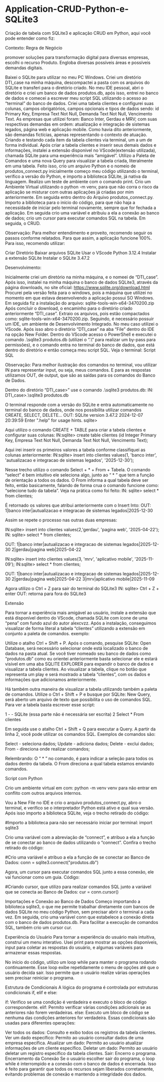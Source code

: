 # Application-CRUD-Python-e-SQLite3
Criação de tabela com SQLite3 e aplicação CRUD em Python, aqui você pode entender como fiz:

Contexto: Regra de Negócio

promover soluções para transformação digital para diversas empresas, escolhi o recurso Produto. Engloba diversas possíveis áreas e possíveis demandas digitais.

Baixei o SQLite para utilizar no meu PC Windows.
Criei um diretório DTI_case na minha máquina, descompactei a pasta com os arquivos do SQLite e transferi para o diretório criado.
No meu IDE pessoal, abri o diretório e criei um banco de dados produtos.db, após isso, entrei no banco de dados e comecei a escrever meu script SQL utilizando o acesso ao “terminal” do banco de dados.
Criei uma tabela clientes e configurei suas colunas, campos obrigatórios, campos opcionais e tipos de dados sendo: id Primary Key, Empresa Text Not Null, Demanda Text Not Null, Vencimento Text.
As empresas que utilizei foram: Banco Inter, Gerdau e MRV; com suas respectivas demandas em ordem: atualização e integração de sistemas legados, página web e aplicação mobile. Como havia dito anteriormente, são demandas fictícias, apenas representando o contexto de atuação.
Criando e testando cada item da tabela clientes via terminal, um a um de forma individual.
Após criar a tabela clientes e inserir seus demais dados e informações, instalei a extensão disponível no VScode(extensão utilizada), chamada SQLite para uma experiência mais “amigável”. Utilizo a Paleta de Comandos e uma nova Query para visualizar a tabela criada, literalmente em uma tabela.
Feito isso, crio um arquivo Python e o nomeio de produtos_connect.py inicialmente começo meu código utilizando o terminal, verifico a versão do Python, e importo a biblioteca SQLite, já nativa da linguagem. Realizo um teste de ambiente com o comando print.
Crio um Ambiente Virtual utilizando o python -m venv, para que não corra o risco da aplicação se misturar com outras aplicações já criadas por mim anteriormente. Em seguida entro dentro do Arquivo produtos_connect.py.
Importo a biblioteca para o início do código, para que não haja a necessidade de iniciar pelo terminal novamente, sempre que for fechada a aplicação. Em seguida crio uma variável e atribuiu a ela a conexão ao banco de dados; crio um cursor para executar comandos SQL na tabela. Em seguida, o CRUD.

Observação: Para melhor entendimento e proveito, recomendo seguir os passos conforme relatados. Para que assim, a aplicação funcione 100%. Para isso, recomendo utilizar:

Criar Diretório
Baixar arquivos SQLite
Usar o VScode 
Python 3.12.4 
Instalar a extensão SQLite
Instalar o SQLite 3.47.2

Desenvolvimento:

Inicialmente criei um diretório na minha máquina, e o nomeei de “DTI_case”. Após isso, instalei na minha máquina o banco de dados SQLite3, através da página downloads, no site oficial: https://www.sqlite.org/download.html
Procurei pela versão feita para o windows, pois a máquina que utilizei no momento em que estava desenvolvendo a aplicação possui SO Windows. Em seguida fiz a instalação do arquivo:  sqlite-tools-win-x64-3470200.zip 
Após concluir o download, o encaminho para o diretório criado anteriormente “DTI_case”. Extraio os arquivos, pois estão compactados como: sqlite-tools-win-x64-3470200.zip.
Seguindo, é necessário possuir um IDE, um ambiente de Desenvolvimento Integrado. No meu caso utilizei o VScode. Após isso abro o diretório “DTI_case” na aba “File” dentro do IDE na opção New Folder. Dentro do VScode acesso o PowerShell e executei o comando .\sqlite3 produtos.db (utilizei o “.\” para realizar um by-pass para permissões), e o comando entra no terminal do banco de dados, que está dentro do diretório e então começa meu script SQL. Veja o terminal:
Script SQL

Observação: Para melhor ilustração dos comandos no terminal, vou utilizar IN para representar input, ou seja, meus comandos. E para as respostas utilizamos OUT, de output, que são as saídas para os comandos do Banco de Dados.

Dentro do diretório “DTI_case>” use o comando .\sqlite3 produtos.db:
IN: DTI_case>.\sqlite3 produtos.db

O terminal responde com a versão do SQLite e entra automaticamente no terminal do banco de dados, onde nos possibilita utilizar comandos CREATE, SELECT, DELETE…
OUT: SQLite version 3.47.2 2024-12-07 20:39:59
Enter ".help" for usage hints.
sqlite> 

Aqui utilizo o comando CREATE + TABLE para criar a tabela clientes e configurar suas colunas:
IN:sqlite> create table clientes (id Integer Primary Key, Empresa Text Not Null, Demanda Text Not Null, Vencimento Text);

Aqui irei inserir os primeiros valores a tabela conforme classifiquei as colunas anteriormente:
IN:sqlite> insert into clientes values(1, 'banco inter', 'autualizacao e integracao de sistemas legados', '2025-12-30');

Nesse trecho utilizo o comando Select + * + From + Tabela. O comando “select” é bem intuitivo ele seleciona algo, junto ao “ * ” que tem a função de orientação a todos os dados. O From informa a qual tabela deve ser feito, então basicamente, falando de forma crua o comando funcione como: “selecione tudo da tabela”. Veja na prática como foi feito: 
IN: sqlite> select * from clientes;

É retornado os valores que atribui anteriormente com o Insert Into:
OUT: 1|banco inter|autualizacao e integracao de sistemas legados|2025-12-30

Assim se repete o processo nas outras duas empresas:

IN:sqlite> insert into clientes values(2,'gerdau', 'pagina web', '2025-04-22'); 
IN: sqlite> select * from clientes;

OUT: 1|banco inter|autualizacao e integracao de sistemas legados|2025-12-30
2|gerdau|pagina web|2025-04-22

IN:sqlite> insert into clientes values(3, 'mrv', 'aplicativo mobile', '2025-11-09');
IN:sqlite> select * from clientes;

OUT:
1|banco inter|autualizacao e integracao de sistemas legados|2025-12-30
2|gerdau|pagina web|2025-04-22
3|mrv|aplicativo mobile|2025-11-09

Agora utilizo o Ctrl + Z para sair do terminal do SQLite3
IN: sqlite> Ctrl + Z + enter 
OUT: retorna para fora do SQLite3

Extensão

Para tornar a experiência mais amigável ao usuário, instale a extensão que está disponível dentro do VScode, chamada SQLite com ícone de uma “pena” com fundo azul do autor alexcvzz. Após a instalação, conseguimos visualizar de forma literal a tabela “clientes” utilizando a extensão em conjunto a paleta de comandos. exemplo:

Utilize o atalho Ctrl + Shift + P. Após o comando, pesquise SQLite: Open Database, será necessário selecionar onde está localizado o banco de dados na pasta atual. Se você tiver nomeado seu banco de dados como “produtos.db” como eu orientei anteriormente basta selecionar ele e estará visível em uma aba SQLITE EXPLORER para expandir o banco de dados e visualizar a tabela clientes. Ao visualizar a tabela, clique no botão que representa um play e será mostrado a tabela “clientes”, com os dados e informações que adicionamos anteriormente.

Há também outra maneira de visualizar a tabela utilizando também a paleta de comandos. Utilize o Ctrl + Shift + P e busque por SQLite: New Query, será aberto um arquivo de texto que possibilita o uso de comandos SQL. Para ver a tabela basta escrever esse script:

1      - - SQLite (essa parte não é necessária ser escrita)
2      Select * From clientes

Em seguida use o atalho Ctrl + Shift + Q para executar a Query. A partir da linha 2, você pode utilizar os comandos SQL. Exemplos de comandos são:

Select - seleciona dados;
Update - adiciona dados;
Delete - exclui dados;
From - direciona onde realizar comandos;

Relembrando:
O “ * ” no comando, é para indicar a seleção para todos os dados dentro da tabela.
O From direciona a qual tabela estamos enviando comandos.

Script com Python

Crio um ambiente virtual em com: python -m venv venv para não entrar em conflito com outros arquivos internos.

Vou a New File no IDE e crio o arquivo produtos_connect.py, abro o terminal, e verifico se o interpretador Python está ativo e qual sua versão. Após isso importo a biblioteca SQLite, veja o trecho retirado do código:

#Importo a biblioteca para não ser necessário iniciar por terminal:
import sqlite3


Crio uma variável com a abreviação de “connect”, e atribuo a ela a função de se conectar ao banco de dados utilizando o “connect”. Confira o trecho retirado do código:

#Crio uma variável e atribuo a ela a função de se conectar ao Banco de Dados:
conn = sqlite3.connect("produtos.db")

Agora, um cursor para executar comandos SQL junto a essa conexão, ele vai funcionar como um guia. Código:

#Criando cursor, que utilizo para realizar comandos SQL junto a variável que se conecta ao Banco de Dados: 
cur = conn.cursor()

Importações e Conexão ao Banco de Dados
Começo importando a biblioteca sqlite3, o que me permite trabalhar diretamente com bancos de dados SQLite no meu código Python, sem precisar abrir o terminal a cada vez. Em seguida, crio uma variável conn que estabelece a conexão direta com o banco de dados produtos.db. Para facilitar a execução de comandos SQL, também crio um cursor cur.

Experiência do Usuário
Para tornar a experiência do usuário mais intuitiva, construí um menu interativo. Usei print para mostrar as opções disponíveis, input para coletar as respostas do usuário, e algumas variáveis para armazenar essas respostas.

No início do código, utilizo um loop while para manter o programa rodando continuamente. Esse loop exibe repetidamente o menu de opções até que o usuário decida sair. Isso permite que o usuário realize várias operações sem precisar reiniciar o programa.

Estrutura de Condicionais
A lógica do programa é controlada por estruturas condicionais if, elif e else:

if: Verifico se uma condição é verdadeira e executo o bloco de código correspondente.
elif: Permito verificar várias condições adicionais se as anteriores não forem verdadeiras.
else: Executo um bloco de código se nenhuma das condições anteriores for verdadeira.
Essas condicionais são usadas para diferentes operações:

Ver todos os dados: Consulto e exibo todos os registros da tabela clientes.
Ver um dado específico: Permito ao usuário consultar dados de uma empresa específica.
Atualizar um dado: Permito ao usuário atualizar informações de um cliente específico.
Deletar um dado: Permito ao usuário deletar um registro específico da tabela clientes.
Sair: Encerro o programa.
Encerramento da Conexão
Se o usuário escolher sair do programa, o loop while é interrompido e a conexão com o banco de dados é encerrada. Isso é feito para garantir que todos os recursos sejam liberados corretamente, evitando problemas de conexão e mantendo a integridade dos dados.



